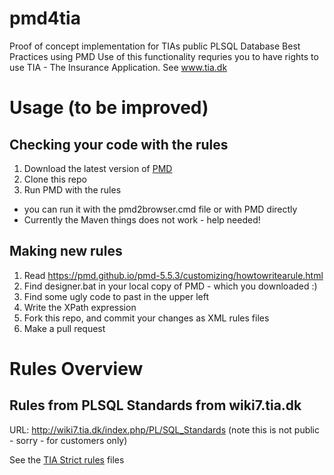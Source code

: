# pmd4tia
Proof of concept implementation for TIAs public PLSQL Database Best Practices using PMD
Use of this functionality requries you to have rights to use TIA - The Insurance Application. See www.tia.dk 

# Usage (to be improved)
## Checking your code with the rules
 1. Download the latest version of [PMD](https://pmd.github.io/)
 2. Clone this repo 
 3. Run PMD with the rules 
 - you can run it with the pmd2browser.cmd file or with PMD directly
 - Currently the Maven things does not work - help needed!
 
## Making new rules
 1. Read https://pmd.github.io/pmd-5.5.3/customizing/howtowritearule.html
 2. Find designer.bat in your local copy of PMD - which you downloaded :) 
 3. Find some ugly code to past in the upper left
 4. Write the XPath expression
 5. Fork this repo, and commit your changes as XML rules files
 6. Make a pull request
 

# Rules Overview
## Rules from PLSQL Standards from wiki7.tia.dk
URL: http://wiki7.tia.dk/index.php/PL/SQL_Standards
(note this is not public - sorry - for customers only)

See the [TIA Strict rules](/rulesets/plsql/tia_strict.xml) files
